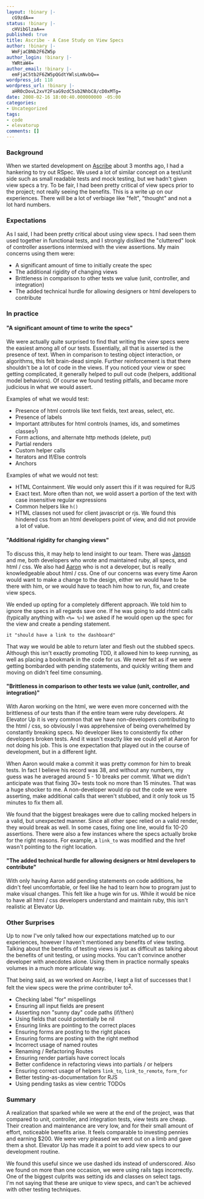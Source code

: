 ```yaml
---
layout: !binary |-
  cG9zdA==
status: !binary |-
  cHVibGlzaA==
published: true
title: Ascribe - A Case Study on View Specs
author: !binary |-
  WmFjaCBNb2F6ZW5p
author_login: !binary |-
  YWRtaW4=
author_email: !binary |-
  emFjaC5tb2F6ZW5pQGdtYWlsLmNvbQ==
wordpress_id: 118
wordpress_url: !binary |-
  aHR0cDovL2xvY2FsaG9zdC5sb2NhbC8/cD0xMTg=
date: 2008-02-16 18:00:40.000000000 -05:00
categories:
- Uncategorized
tags:
- code
- elevatorup
comments: []
---
```

### Background

When we started development on [Ascribe](http://www.ascribehq.com/) about 3 months ago, I had a hankering to try out RSpec. We used a lot of similar concept on a test/unit side such as small readable tests and mock testing, but we hadn't given view specs a try. To be fair, I had been pretty critical of view specs prior to the project; not really seeing the benefits. This is a write up on our experiences. There will be a lot of verbiage like "felt", "thought" and not a lot hard numbers.

### Expectations

As I said, I had been pretty critical about using view specs. I had seen them used together in functional tests, and I strongly disliked the "cluttered" look of controller assertions intermixed with the view assertions. My main concerns using them were:

* A significant amount of time to initially create the spec
* The additional rigidity of changing views
* Brittleness in comparison to other tests we value (unit, controller, and integration)
* The added technical hurdle for allowing designers or html developers to contribute

### In practice

#### "A significant amount of time to write the specs"

We were actually quite surprised to find that writing the view specs were the easiest among all of our tests. Essentially, all that is asserted is the presence of text. When in comparison to testing object interaction, or algorithms, this felt brain-dead simple. Further reinforcement is that there shouldn't be a lot of code in the views. If you noticed your view or spec getting complicated, it generally helped to pull out code (helpers, additional model behaviors). Of course we found testing pitfalls, and became more judicious in what we would assert.

Examples of what we would test:
* Presence of html controls like text fields, text areas, select, etc.
* Presence of labels
* Important attributes for html controls (names, ids, and sometimes classes<sup>[1](#fn1)</sup>)
* Form actions, and alternate http methods (delete, put)
* Partial renders
* Custom helper calls
* Iterators and If/Else controls
* Anchors

Examples of what we would not test:
* HTML Containment. We would only assert this if it was required for RJS
* Exact text. More often than not, we wold assert a portion of the text with case insensitive regular expressions
* Common helpers like `h()`
* HTML classes not used for client javascript or rjs. We found this hindered css from an html developers point of view, and did not provide a lot of value.

#### "Additional rigidity for changing views"

To discuss this, it may help to lend insight to our team. There was [Janson](http://whycurious.tumblr.com/) and me, both developers who wrote and maintained ruby, all specs, and html / css. We also had [Aaron](http://theparagon.org/) who is not a developer, but is really knowledgeable about html / css. One of our concerns was every time Aaron would want to make a change to the design, either we would have to be there with him, or we would have to teach him how to run, fix, and create view specs.

We ended up opting for a completely different approach. We told him to ignore the specs in all regards save one. If he was going to add rhtml calls (typically anything with `<%= %>`) we asked if he would open up the spec for the view and create a pending statement.

    it "should have a link to the dashboard"

That way we would be able to return later and flesh out the stubbed specs. Although this isn't exactly promoting TDD, it allowed him to keep running, as well as placing a bookmark in the code for us. We never felt as if we were getting bombarded with pending statements, and quickly writing them and moving on didn't feel time consuming.

#### "Brittleness in comparison to other tests we value (unit, controller, and integration)"

With Aaron working on the html, we were even more concerned with the brittleness of our tests than if the entire team were ruby developers. At Elevator Up it is very common that we have non-developers contributing to the html / css, so obviously I was apprehensive of being overwhelmed by constantly breaking specs. No developer likes to consistently fix other developers broken tests. And it wasn't exactly like we could yell at Aaron for not doing his job. This is one expectation that played out in the course of development, but in a different light.

When Aaron would make a commit it was pretty common for him to break tests. In fact I believe his record was 38, and without any numbers, my guess was he averaged around 5 - 10 breaks per commit. What we didn't anticipate was that fixing 30+ tests took no more than 15 minutes. That was a huge shocker to me. A non-developer would rip out the code we were asserting, make additional calls that weren't stubbed, and it only took us 15 minutes to fix them all.

We found that the biggest breakages were due to calling mocked helpers in a valid, but unexpected manner. Since all other spec relied on a valid render, they would break as well. In some cases, fixing one line, would fix 10-20 assertions. There were also a few instances where the specs actually broke for the right reasons. For example, a `link_to` was modified and the href wasn't pointing to the right location.

#### "The added technical hurdle for allowing designers or html developers to contribute"

With only having Aaron add pending statements on code additions, he didn't feel uncomfortable, or feel like he had to learn how to program just to make visual changes. This felt like a huge win for us. While it would be nice to have all html / css developers understand and maintain ruby, this isn't realistic at Elevator Up.

### Other Surprises

Up to now I've only talked how our expectations matched up to our experiences, however I haven't mentioned any benefits of view testing. Talking about the benefits of testing views is just as difficult as talking about the benefits of unit testing, or using mocks. You can't convince another developer with anecdotes alone. Using them in practice normally speaks volumes in a much more articulate way.

That being said, as we worked on Ascribe, I kept a list of successes that I felt the view specs were the prime contributer to<sup>[2](#fn2)</sup>.

* Checking label "for" mispellings
* Ensuring all input fields are present
* Asserting non "sunny day" code paths (if/then)
* Using fields that could potentially be nil
* Ensuring links are pointing to the correct places
* Ensuring forms are posting to the right places
* Ensuring forms are posting with the right method
* Incorrect usage of named routes
* Renaming / Refactoring Routes
* Ensuring render partials have correct locals
* Better confidence in refactoring views into partials / or helpers
* Ensuring correct usage of helpers `link_to`, `link_to_remote`, `form_for`
* Better testing-as-documentation for RJS
* Using pending tasks as view centric TODOs

### Summary

A realization that sparked while we were at the end of the project, was that compared to unit, controller, and integration tests, view tests are cheap. Their creation and maintenance are very low, and for their small amount of effort, noticeable benefits arise. It feels comparable to investing pennies and earning $200. We were very pleased we went out on a limb and gave them a shot. Elevator Up has made it a point to add view specs to our development routine.


<div id="fn1">
  We found this useful since we use dashed ids instead of underscored. Also we found on more than one occasion, we were using rails tags incorrectly. One of the biggest culprits was setting ids and classes on select tags.
</div>

<div id="fn1">
  I'm not saying that these are unique to view specs, and can't be achieved with other testing techniques.
</div>
